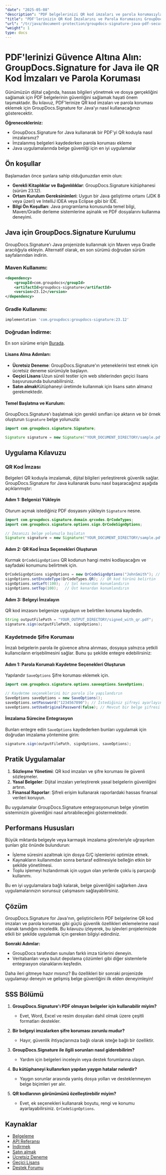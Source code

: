 ```yaml
---
"date": "2025-05-08"
"description": "PDF belgelerinizi QR kod imzaları ve parola korumasıyla imzalamak ve güvence altına almak için GroupDocs.Signature for Java'yı nasıl kullanacağınızı öğrenin. Java uygulamalarınızdaki belge güvenliğini artırın."
"title": "PDF'lerinizin QR Kod İmzalarını ve Parola Korumasını GroupDocs.Signature for Java ile Güvence Altına Alın"
"url": "/tr/java/document-protection/groupdocs-signature-java-pdf-security-guide/"
"weight": 1
type: docs
---
```

# PDF'lerinizi Güvence Altına Alın: GroupDocs.Signature for Java ile QR Kod İmzaları ve Parola Koruması

Günümüzün dijital çağında, hassas bilgileri yönetmek ve dosya gerçekliğini sağlamak için PDF belgelerinin güvenliğini sağlamak hayati önem taşımaktadır. Bu kılavuz, PDF'lerinize QR kod imzaları ve parola koruması eklemek için GroupDocs.Signature for Java'yı nasıl kullanacağınızı gösterecektir.

**Öğrenecekleriniz:**
- GroupDocs.Signature for Java kullanarak bir PDF'yi QR koduyla nasıl imzalarsınız?
- İmzalanmış belgeleri kaydederken parola koruması ekleme
- Java uygulamalarında belge güvenliği için en iyi uygulamalar

## Ön koşullar
Başlamadan önce şunlara sahip olduğunuzdan emin olun:
- **Gerekli Kitaplıklar ve Bağımlılıklar**: GroupDocs.Signature kütüphanesi (sürüm 23.12).
- **Ortam Kurulum Gereksinimleri**: Uygun bir Java geliştirme ortamı (JDK 8 veya üzeri) ve IntelliJ IDEA veya Eclipse gibi bir IDE.
- **Bilgi Ön Koşulları**: Java programlama konusunda temel bilgi, Maven/Gradle derleme sistemlerine aşinalık ve PDF dosyalarını kullanma deneyimi.

## Java için GroupDocs.Signature Kurulumu
GroupDocs.Signature'ı Java projenizde kullanmak için Maven veya Gradle aracılığıyla ekleyin. Alternatif olarak, en son sürümü doğrudan sürüm sayfalarından indirin.

### Maven Kullanımı:
```xml
<dependency>
    <groupId>com.groupdocs</groupId>
    <artifactId>groupdocs-signature</artifactId>
    <version>23.12</version>
</dependency>
```

### Gradle Kullanımı:
```gradle
implementation 'com.groupdocs:groupdocs-signature:23.12'
```

### Doğrudan İndirme:
En son sürüme erişin [Burada](https://releases.groupdocs.com/signature/java/).

#### Lisans Alma Adımları:
- **Ücretsiz Deneme**: GroupDocs.Signature'ın yeteneklerini test etmek için ücretsiz deneme sürümüyle başlayın.
- **Geçici Lisans**:Uzun süreli testler için web sitelerinden geçici lisans başvurusunda bulunabilirsiniz.
- **Satın almak**Kütüphaneyi üretimde kullanmak için lisans satın almanız gerekmektedir.

#### Temel Başlatma ve Kurulum:
GroupDocs.Signature'ı başlatmak için gerekli sınıfları içe aktarın ve bir örnek oluşturun `Signature` belge yolunuzla:

```java
import com.groupdocs.signature.Signature;

Signature signature = new Signature("YOUR_DOCUMENT_DIRECTORY/sample.pdf");
```

## Uygulama Kılavuzu
### QR Kod İmzası
Belgeleri QR koduyla imzalamak, dijital bilgileri yerleştirerek güvenlik sağlar. GroupDocs.Signature for Java kullanarak bunu nasıl başaracağınız aşağıda açıklanmıştır:

#### Adım 1: Belgenizi Yükleyin
Oturum açmak istediğiniz PDF dosyasını yükleyin `Signature` nesne.

```java
import com.groupdocs.signature.domain.qrcodes.QrCodeTypes;
import com.groupdocs.signature.options.sign.QrCodeSignOptions;

// İmzanızı belge yolunuzla başlatın
Signature signature = new Signature("YOUR_DOCUMENT_DIRECTORY/sample.pdf");
```

#### Adım 2: QR Kod İmza Seçenekleri Oluşturun
Kurmak `QrCodeSignOptions` QR kodunun hangi metni kodlayacağını ve sayfadaki konumunu belirtmek için.

```java
QrCodeSignOptions signOptions = new QrCodeSignOptions("JohnSmith"); // Bu metni bir QR koduna kodlayın
signOptions.setEncodeType(QrCodeTypes.QR); // QR kod türünü belirtin
signOptions.setLeft(100);  // Sol kenardan konumlandırın
signOptions.setTop(100);   // Üst kenardan konumlandırın
```

#### Adım 3: Belgeyi İmzalayın
QR kod imzasını belgenize uygulayın ve belirtilen konuma kaydedin.

```java
String outputFilePath = "YOUR_OUTPUT_DIRECTORY/signed_with_qr.pdf";
signature.sign(outputFilePath, signOptions);
```

### Kaydetmede Şifre Koruması
İmzalı belgelerin parola ile güvence altına alınması, dosyaya yalnızca yetkili kullanıcıların erişebilmesini sağlar. Bunu şu şekilde entegre edebilirsiniz:

#### Adım 1: Parola Korumalı Kaydetme Seçenekleri Oluşturun
Yapılandır `SaveOptions` Şifre koruması eklemek için.

```java
import com.groupdocs.signature.options.saveoptions.SaveOptions;

// Kaydetme seçeneklerini bir parola ile yapılandırın
SaveOptions saveOptions = new SaveOptions();
saveOptions.setPassword("1234567890"); // İstediğiniz şifreyi ayarlayın
saveOptions.setUseOriginalPassword(false); // Mevcut bir belge şifresi varsa kullanmayın
```

#### İmzalama Sürecine Entegrasyon
Bunları entegre edin `SaveOptions` kaydederken bunları uygulamak için doğrudan imzalama yöntemine girin:

```java
signature.sign(outputFilePath, signOptions, saveOptions);
```

## Pratik Uygulamalar
1. **Sözleşme Yönetimi**: QR kod imzaları ve şifre koruması ile güvenli sözleşmeler.
2. **Yasal Belgeler**: Dijital imzaları yerleştirerek yasal belgelerin güvenliğini artırın.
3. **Finansal Raporlar**: Şifreli erişim kullanarak raporlardaki hassas finansal verileri koruyun.

Bu uygulamalar GroupDocs.Signature entegrasyonunun belge yönetim sisteminizin güvenliğini nasıl artırabileceğini göstermektedir.

## Performans Hususları
Büyük miktarda belgeyle veya karmaşık imzalama görevleriyle uğraşırken şunları göz önünde bulundurun:
- İşleme süresini azaltmak için dosya G/Ç işlemlerini optimize etmek.
- Kaynakların kullanımdan sonra bertaraf edilmesiyle belleğin etkin bir şekilde yönetilmesi.
- Toplu işlemeyi hızlandırmak için uygun olan yerlerde çoklu iş parçacığı kullanımı.

Bu en iyi uygulamalara bağlı kalarak, belge güvenliğini sağlarken Java uygulamalarınızın sorunsuz çalışmasını sağlayabilirsiniz.

## Çözüm
GroupDocs.Signature for Java'nın, geliştiricilerin PDF belgelerine QR kod imzaları ve parola koruması gibi güçlü güvenlik özellikleri eklemelerine nasıl olanak tanıdığını inceledik. Bu kılavuzu izleyerek, bu işlevleri projelerinizde etkili bir şekilde uygulamak için gereken bilgiyi edindiniz.

**Sonraki Adımlar:**
- GroupDocs tarafından sunulan farklı imza türlerini deneyin.
- Veritabanları veya bulut depolama çözümleri gibi diğer sistemlerle entegrasyon olanaklarını keşfedin.

Daha ileri gitmeye hazır mısınız? Bu özellikleri bir sonraki projenizde uygulamayı deneyin ve gelişmiş belge güvenliğini ilk elden deneyimleyin!

## SSS Bölümü
1. **GroupDocs.Signature'ı PDF olmayan belgeler için kullanabilir miyim?**
   - Evet, Word, Excel ve resim dosyaları dahil olmak üzere çeşitli formatları destekler.
   
2. **Bir belgeyi imzalarken şifre koruması zorunlu mudur?**
   - Hayır, güvenlik ihtiyaçlarınıza bağlı olarak isteğe bağlı bir özelliktir.
3. **GroupDocs.Signature ile ilgili sorunları nasıl giderebilirim?**
   - Yardım için belgeleri inceleyin veya destek forumlarına ulaşın.
4. **Bu kütüphaneyi kullanırken yapılan yaygın hatalar nelerdir?**
   - Yaygın sorunlar arasında yanlış dosya yolları ve desteklenmeyen belge biçimleri yer alır.
5. **QR kodlarının görünümünü özelleştirebilir miyim?**
   - Evet, ek seçenekleri kullanarak boyutu, rengi ve konumu ayarlayabilirsiniz. `QrCodeSignOptions`.

## Kaynaklar
- [Belgeleme](https://docs.groupdocs.com/signature/java/)
- [API Referansı](https://reference.groupdocs.com/signature/java/)
- [İndirmek](https://releases.groupdocs.com/signature/java/)
- [Satın almak](https://purchase.groupdocs.com/buy)
- [Ücretsiz Deneme](https://releases.groupdocs.com/signature/java/)
- [Geçici Lisans](https://purchase.groupdocs.com/temporary-license/)
- [Destek Forumu](https://forum.groupdocs.com/c/signature/)